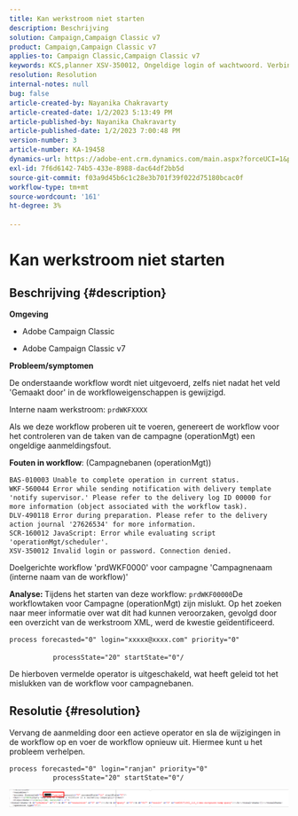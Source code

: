```yaml
---
title: Kan werkstroom niet starten
description: Beschrijving
solution: Campaign,Campaign Classic v7
product: Campaign,Campaign Classic v7
applies-to: Campaign Classic,Campaign Classic v7
keywords: KCS,planner XSV-350012, Ongeldige login of wachtwoord. Verbinding geweigerd.
resolution: Resolution
internal-notes: null
bug: false
article-created-by: Nayanika Chakravarty
article-created-date: 1/2/2023 5:13:49 PM
article-published-by: Nayanika Chakravarty
article-published-date: 1/2/2023 7:00:48 PM
version-number: 3
article-number: KA-19458
dynamics-url: https://adobe-ent.crm.dynamics.com/main.aspx?forceUCI=1&pagetype=entityrecord&etn=knowledgearticle&id=596d01cc-c08a-ed11-81ac-6045bd006c82
exl-id: 7f6d6142-74b5-433e-8988-dac64df2bb5d
source-git-commit: f03a9d45b6c1c28e3b701f39f022d75180bcac0f
workflow-type: tm+mt
source-wordcount: '161'
ht-degree: 3%

---
```


# Kan werkstroom niet starten

## Beschrijving {#description}


<b>Omgeving</b>

- Adobe Campaign Classic

- Adobe Campaign Classic v7

<b>Probleem/symptomen</b>

De onderstaande workflow wordt niet uitgevoerd, zelfs niet nadat het veld &#39;Gemaakt door&#39; in de workfloweigenschappen is gewijzigd.

Interne naam werkstroom: ``prdWKFXXXX``

Als we deze workflow proberen uit te voeren, genereert de workflow voor het controleren van de taken van de campagne (operationMgt) een ongeldige aanmeldingsfout.

<b>Fouten in workflow</b>: (Campagnebanen (operationMgt))




```
BAS-010003 Unable to complete operation in current status.
WKF-560044 Error while sending notification with delivery template 'notify supervisor.' Please refer to the delivery log ID 00000 for more information (object associated with the workflow task).
DLV-490118 Error during preparation. Please refer to the delivery action journal '27626534' for more information.
SCR-160012 JavaScript: Error while evaluating script 'operationMgt/scheduler'.
XSV-350012 Invalid login or password. Connection denied.
```




Doelgerichte workflow &#39;prdWKF0000&#39; voor campagne &#39;Campagnenaam (interne naam van de workflow)&#39;

<b>Analyse: </b>
Tijdens het starten van deze workflow: `prdWKF00000`De workflowtaken voor Campagne (operationMgt) zijn mislukt. Op het zoeken naar meer informatie over wat dit had kunnen veroorzaken, gevolgd door een overzicht van de werkstroom XML, werd de kwestie geïdentificeerd.




```
process forecasted="0" login="xxxxx@xxxx.com" priority="0"

           processState="20" startState="0"/
```




De hierboven vermelde operator is uitgeschakeld, wat heeft geleid tot het mislukken van de workflow voor campagnebanen.


## Resolutie {#resolution}


Vervang de aanmelding door een actieve operator en sla de wijzigingen in de workflow op en voer de workflow opnieuw uit. Hiermee kunt u het probleem verhelpen.




```
process forecasted="0" login="ranjan" priority="0"
           processState="20" startState="0"/
```






![](assets/852729f9-68d0-ec11-a7b5-0022480a8e40.png)
